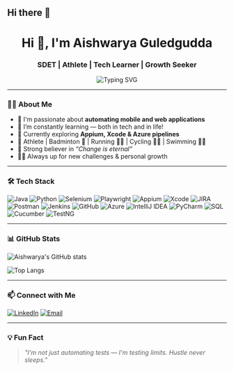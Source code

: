 ## Hi there 👋

<h1 align="center">Hi 👋, I'm Aishwarya Guledgudda</h1>
<h3 align="center">SDET | Athlete | Tech Learner | Growth Seeker</h3>

<p align="center">
  <img src="https://readme-typing-svg.demolab.com?font=Fira+Code&size=22&pause=1000&center=true&vCenter=true&width=500&lines=Hi!;SDET+with+passion+for+automation;Mobile+%26+Web+App+Testing+Enthusiast;Always+learning%2C+always+hustling" alt="Typing SVG" />
</p>

---

### 👩‍💻 About Me

- 🔭 I'm passionate about **automating mobile and web applications**
- 🌱 I’m constantly learning — both in tech and in life!
- 🧠 Currently exploring **Appium, Xcode & Azure pipelines**
- 🎯 Athlete | Badminton 🏸 | Running 🏃‍♀️ | Cycling 🚴‍♀️ | Swimming 🏊‍♀️  
- 🌈 Strong believer in *“Change is eternal”*
- 🧗‍♀️ Always up for new challenges & personal growth

---

### 🛠️ Tech Stack

![Java](https://img.shields.io/badge/Java-ED8B00?style=for-the-badge&logo=java&logoColor=white)
![Python](https://img.shields.io/badge/Python-14354C?style=for-the-badge&logo=python&logoColor=white)
![Selenium](https://img.shields.io/badge/Selenium-43B02A?style=for-the-badge&logo=selenium&logoColor=white)
![Playwright](https://img.shields.io/badge/Playwright-2EAD33?style=for-the-badge&logo=playwright&logoColor=white)
![Appium](https://img.shields.io/badge/Appium-4727A0?style=for-the-badge&logo=appium&logoColor=white)
![Xcode](https://img.shields.io/badge/Xcode-1575F9?style=for-the-badge&logo=xcode&logoColor=white)
![JIRA](https://img.shields.io/badge/JIRA-0052CC?style=for-the-badge&logo=jira&logoColor=white)
![Postman](https://img.shields.io/badge/Postman-FF6C37?style=for-the-badge&logo=postman&logoColor=white)
![Jenkins](https://img.shields.io/badge/Jenkins-D24939?style=for-the-badge&logo=jenkins&logoColor=white)
![GitHub](https://img.shields.io/badge/GitHub-181717?style=for-the-badge&logo=github)
![Azure](https://img.shields.io/badge/Azure-0078D4?style=for-the-badge&logo=azure-devops&logoColor=white)
![IntelliJ IDEA](https://img.shields.io/badge/IntelliJIDEA-000000.svg?style=for-the-badge&logo=intellij-idea&logoColor=white)
![PyCharm](https://img.shields.io/badge/PyCharm-1A1F27?style=for-the-badge&logo=pycharm)
![SQL](https://img.shields.io/badge/SQL-4479A1?style=for-the-badge&logo=postgresql&logoColor=white)
![Cucumber](https://img.shields.io/badge/Cucumber-23D96C?style=for-the-badge&logo=cucumber&logoColor=white)
![TestNG](https://img.shields.io/badge/TestNG-FF6F61?style=for-the-badge)

---

### 📊 GitHub Stats

![Aishwarya's GitHub stats](https://github-readme-stats.vercel.app/api?username=AishwaryaGuledgudda&show_icons=true&theme=radical)

![Top Langs](https://github-readme-stats.vercel.app/api/top-langs/?username=AishwaryaGuledgudda&layout=compact&theme=radical)

---

### 📫 Connect with Me

[![LinkedIn](https://img.shields.io/badge/LinkedIn-AishwaryaGuledgudda-blue?style=for-the-badge&logo=linkedin)](https://www.linkedin.com/in/aishwaryaguledgudda)
[![Email](https://img.shields.io/badge/Email-AishwaryaGuledgudda@gmail.com-D14836?style=for-the-badge&logo=gmail&logoColor=white)](mailto:AishwaryaGuledgudda@gmail.com)

---

### 💡 Fun Fact
> *"I'm not just automating tests — I'm testing limits. Hustle never sleeps."*


